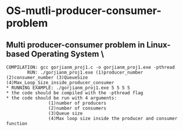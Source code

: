 # OS-mutli-producer-consumer-problem
## Multi producer-consumer problem in Linux-based Operating System \\
```
COMPILATION: gcc gorjianm_proj1.c -o gorjianm_proj1.exe -pthread
        RUN: ./gorjianm_proj1.exe (1)producer_number (2)consumer_number (3)QueueSize (4)Max_Loop_Size_inside_producer_consumer
* RUNNING EXAMPLE: ./gorjianm_proj1.exe 5 5 5 5
* the code should be compiled with the -pthread flag
* the code should be run with 4 arguments:
                (1)number of producers
                (2)number of consumers
                (3)Queue size
                (4)Max loop size inside the producer and consumer function
```
